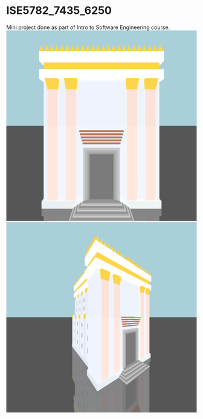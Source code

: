 # ISE5782_7435_6250
Mini project done as part of Intro to Software Engineering course.
![](https://github.com/hansilverl/ISE5782_7435_6250/blob/fc2ea2a709108162f38ab78610bb8e67df91765d/images/temple3d.png)
![](https://github.com/hansilverl/ISE5782_7435_6250/blob/d42d62f659e7ab04f819b2640ab1f87d51f107f2/images/temple3dFront.png)
